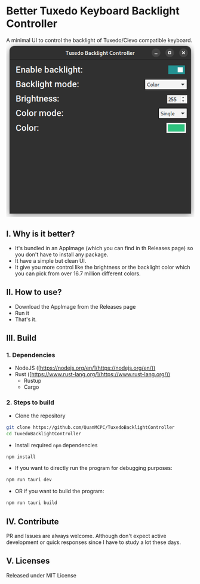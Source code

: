 # Better Tuxedo Keyboard Backlight Controller
A minimal UI to control the backlight of Tuxedo/Clevo compatible keyboard.
![Screenshot of the program](./screenshot.png)

## I. Why is it better?
 - It's bundled in an AppImage (which you can find in th Releases page) so you don't have to install any package.
 - It have a simple but clean UI.
 - It give you more control like the brightness or the backlight color which you can pick from over 16.7 million different colors.

## II. How to use?
 - Download the AppImage from the Releases page
 - Run it
 - That's it.

## III. Build
### 1. Dependencies
- NodeJS ([https://nodejs.org/en/](https://nodejs.org/en/))
- Rust ([https://www.rust-lang.org/](https://www.rust-lang.org/))
  - Rustup
  - Cargo

### 2. Steps to build
- Clone the repository
```bash
git clone https://github.com/QuanMCPC/TuxedoBacklightController
cd TuxedoBacklightController
```

- Install required `npm` dependencies
```bash
npm install
```

- If you want to directly run the program for debugging purposes:
```bash
npm run tauri dev
```

- OR if you want to build the program:
```bash
npm run tauri build
```

## IV. Contribute
PR and Issues are always welcome. Although don't expect active development or quick responses since I have to study a lot these days.

## V. Licenses
Released under MIT License